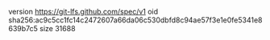 version https://git-lfs.github.com/spec/v1
oid sha256:ac9c5cc1fc14c2472607a66da06c530dbfd8c94ae57f3e1e0fe5341e8639b7c5
size 31688
